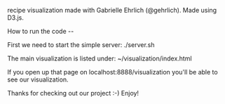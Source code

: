 recipe visualization made with Gabrielle Ehrlich (@gehrlich). Made using D3.js.

How to run the code --

First we need to start the simple server:
    ./server.sh

The main visualization is listed under:
    ~/visualization/index.html

If you open up that page on localhost:8888/visualization you'll be able to see our visualization.

Thanks for checking out our project :-) Enjoy!
